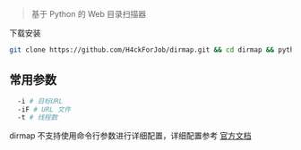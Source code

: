 
> 基于 Python 的 Web 目录扫描器 

下载安装
```bash
git clone https://github.com/H4ckForJob/dirmap.git && cd dirmap && python3 -m pip install -r requirement.txt
```

## 常用参数
```bash
  -i # 目标URL
  -iF # URL 文件
  -t # 线程数
```

dirmap 不支持使用命令行参数进行详细配置，详细配置参考 [官方文档](https://github.com/H4ckForJob/dirmap)